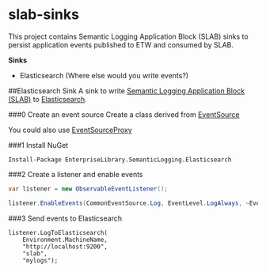 slab-sinks
==========
This project contains Semantic Logging Application Block (SLAB) sinks to persist application events published to ETW and consumed by SLAB.

__Sinks__
* Elasticsearch (Where else would you write events?)

##Elasticsearch Sink
A sink to write [Semantic Logging Application Block (SLAB)](http://slab.codeplex.com) to [Elasticsearch](http://www.elasticsearch.org).

###0 Create an event source
Create a class derived from [EventSource](http://msdn.microsoft.com/en-us/library/system.diagnostics.tracing.eventsource(v=vs.110).aspx)

You could also use [EventSourceProxy](https://github.com/jonwagner/EventSourceProxy)

###1 Install NuGet
```
Install-Package EnterpriseLibrary.SemanticLogging.Elasticsearch
```
###2 Create a listener and enable events
```C#
var listener = new ObservableEventListener();

listener.EnableEvents(CommonEventSource.Log, EventLevel.LogAlways, ~EventKeywords.None);
```

###3 Send events to Elasticsearch
```
listener.LogToElasticsearch(
    Environment.MachineName,
    "http://localhost:9200",
    "slab",
    "mylogs");
```
